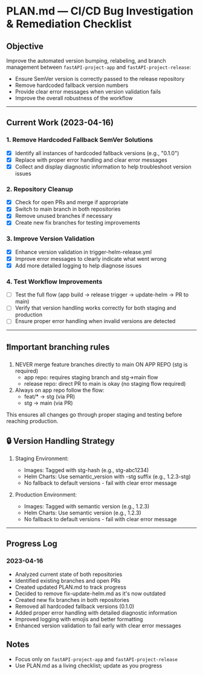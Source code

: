 # PLAN.md — CI/CD Bug Investigation & Remediation Checklist

## Objective
Improve the automated version bumping, relabeling, and branch management between `fastAPI-project-app` and `fastAPI-project-release`:
- Ensure SemVer version is correctly passed to the release repository
- Remove hardcoded fallback version numbers
- Provide clear error messages when version validation fails
- Improve the overall robustness of the workflow

---

## Current Work (2023-04-16)

### 1. Remove Hardcoded Fallback SemVer Solutions
- [x] Identify all instances of hardcoded fallback versions (e.g., "0.1.0")
- [x] Replace with proper error handling and clear error messages
- [x] Collect and display diagnostic information to help troubleshoot version issues

### 2. Repository Cleanup
- [x] Check for open PRs and merge if appropriate
- [x] Switch to main branch in both repositories
- [x] Remove unused branches if necessary
- [x] Create new fix branches for testing improvements

### 3. Improve Version Validation
- [x] Enhance version validation in trigger-helm-release.yml
- [x] Improve error messages to clearly indicate what went wrong
- [x] Add more detailed logging to help diagnose issues

### 4. Test Workflow Improvements
- [ ] Test the full flow (app build → release trigger → update-helm → PR to main)
- [ ] Verify that version handling works correctly for both staging and production
- [ ] Ensure proper error handling when invalid versions are detected

---

## ❗️Important branching rules

1. NEVER merge feature branches directly to main ON APP REPO (stg is required)
   - app repo: requires staging branch and stg→main flow
   - release repo: direct PR to main is okay (no staging flow required)
2. Always on app repo follow the flow:
   - feat/* -> stg (via PR)
   - stg -> main (via PR)

This ensures all changes go through proper staging and testing before reaching production.

## 🔒 Version Handling Strategy

1. Staging Environment:
   - Images: Tagged with stg-hash (e.g., stg-abc1234)
   - Helm Charts: Use semantic_version with -stg suffix (e.g., 1.2.3-stg)
   - No fallback to default versions - fail with clear error message

2. Production Environment:
   - Images: Tagged with semantic version (e.g., 1.2.3)
   - Helm Charts: Use semantic version (e.g., 1.2.3)
   - No fallback to default versions - fail with clear error message

---

## Progress Log

### 2023-04-16
- Analyzed current state of both repositories
- Identified existing branches and open PRs
- Created updated PLAN.md to track progress
- Decided to remove fix-update-helm.md as it's now outdated
- Created new fix branches in both repositories
- Removed all hardcoded fallback versions (0.1.0)
- Added proper error handling with detailed diagnostic information
- Improved logging with emojis and better formatting
- Enhanced version validation to fail early with clear error messages

## Notes
- Focus only on `fastAPI-project-app` and `fastAPI-project-release`
- Use PLAN.md as a living checklist; update as you progress
